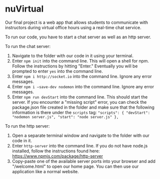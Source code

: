 # nuVirtual
Our final project is a web app that allows students to communicate with instructors during virtual office hours using a real-time chat service.

To run our code, you have to start a chat server as well as an http server.

To run the chat server:
1. Navigate to the folder with our code in it using your terminal.
2. Enter `npm init` into the command line. This will open a shell for npm. Follow the instructions by hitting "Enter." Eventually you will be prompted to enter `yes` into the command line.
3. Enter `npm i http://socket.io` into the command line. Ignore any error messages.
4. Enter `npm i —save-dev nodemon` into the command line. Ignore any error messages.
5. Enter `npm run devStart` into the command line. This should start the server. If you encounter a "missing script" error, you can check the package.json file created in the folder and make sure that the following information is there under the `scripts` tag: 
`"scripts": {
    "devStart": "nodemon server.js",
    "start": "node server.js"
  },`

To run the http server:
1. Open a separate terminal window and navigate to the folder with our code in it.
2. Enter `http-server` into the command line. If you do not have node.js installed, follow the instructions found here: https://www.npmjs.com/package/http-server
3. Copy-paste one of the available server ports into your browser and add "/welcome.html" to open our home page. You can then use our application like a normal website.